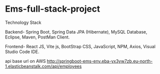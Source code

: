 # Ems-full-stack-project
Technology Stack

Backend- Spring Boot, Spring Data JPA (Hibernate), MySQL Database, Eclipse, Maven, PostMan Client.

Frontend- React JS, Vite js, BootStrap CSS, JavaScript, NPM, Axios, Visual Studio Code IDE.

api base url on AWS
http://springboot-ems-env.eba-yx3yw7zb.eu-north-1.elasticbeanstalk.com/api/employees
